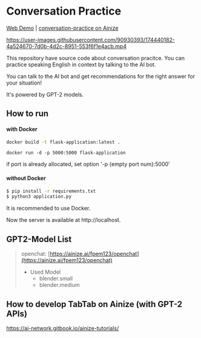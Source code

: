 # Conversation Practice

[Web Demo](https://conversation-practice.run.goorm.io/) | [conversation-practice on Ainize](https://ainize.ai/)

https://user-images.githubusercontent.com/90930393/174440182-4a524670-7d0b-4d2c-8951-553f6f1e4acb.mp4

This repository have source code about conversation pracitce. You can practice speaking English in context by talking to the AI bot.

You can talk to the AI bot and get recommendations for the right answer for your situation!

It's powered by GPT-2 models.







## How to run

#### with Docker
```bash
docker build -t flask-application:latest .
```
```
docker run -d -p 5000:5000 flask-application
```
if port is already allocated, set option '-p {empty port num}:5000'
#### without Docker
```bash
$ pip install -r requirements.txt
$ python3 application.py
```
It is recommended to use Docker.

Now the server is available at http://localhost.


## GPT2-Model List
> openchat: [https://ainize.ai/fpem123/openchat](https://ainize.ai/fpem123/openchat)
> * Used Model
>   * blender.small
>   * blender.medium


## How to develop TabTab on Ainize (with GPT-2 APIs)
https://ai-network.gitbook.io/ainize-tutorials/
